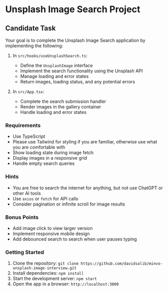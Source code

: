 # Unsplash Image Search Project

## Candidate Task

Your goal is to complete the Unsplash Image Search application by implementing the following:

1. In `src/hooks/useUnsplashSearch.ts`:

   - Define the `UnsplashImage` interface
   - Implement the search functionality using the Unsplash API
   - Manage loading and error states
   - Return images, loading status, and any potential errors

2. In `src/App.tsx`:
   - Complete the search submission handler
   - Render images in the gallery container
   - Handle loading and error states

### Requirements

- Use TypeScript
- Please use Tailwind for styling if you are familiar, otherwise use what you are comfortable with
- Show loading state during image fetch
- Display images in a responsive grid
- Handle empty search queries

### Hints

- You are free to search the internet for anything, but not use ChatGPT or other AI tools
- Use `axios` or `fetch` for API calls
- Consider pagination or infinite scroll for image results

### Bonus Points

- Add image click to view larger version
- Implement responsive mobile design
- Add debounced search to search when user pauses typing

### Getting Started

1. Clone the repository: `git clone https://github.com/davidsalib/minvo-unsplash-image-interview.git`
2. Install dependencies: `npm install`
3. Start the development server: `npm start`
4. Open the app in a browser: `http://localhost:3000`
